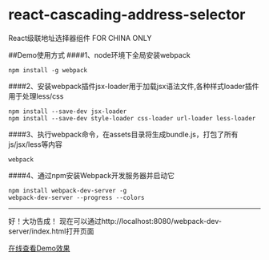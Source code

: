 # react-cascading-address-selector
React级联地址选择器组件 FOR CHINA ONLY

##Demo使用方式
####1、node环境下全局安装webpack
```
npm install -g webpack
```
####2、安装webpack插件jsx-loader用于加载jsx语法文件,各种样式loader插件用于处理less/css
```
npm install --save-dev jsx-loader
npm install --save-dev style-loader css-loader url-loader less-loader 
```
####3、执行webpack命令，在assets目录将生成bundle.js，打包了所有js/jsx/less等内容
```
webpack
```
####4、通过npm安装Webpack开发服务器并启动它
```
npm install webpack-dev-server -g
webpack-dev-server --progress --colors
```

-----------------------
好！大功告成！
现在可以通过http://localhost:8080/webpack-dev-server/index.html打开页面


[在线查看Demo效果](http://runjs.cn/detail/70kgpqpi)
